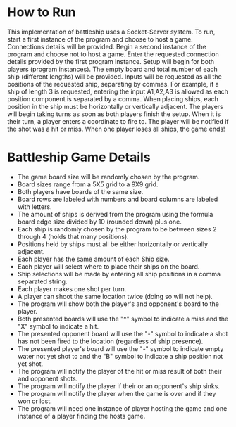 # How to Run

This implementation of battleship uses a Socket-Server system. To run, start a first instance of the program and choose to host a game. Connections details will be provided. Begin a second instance of the program and choose not to host a game. Enter the requested connection details provided by the first program instance.  Setup will begin for both players (program instances). The empty board and total number of each ship (different lengths) will be provided. Inputs will be requested as all the positions of the requested ship, separating by commas. For example, if a ship of length 3 is requested, entering the input A1,A2,A3 is allowed as each position component is separated by a comma. When placing ships, each position in the ship must be horizontally or vertically adjacent.  The players will begin taking turns as soon as both players finish the setup. When it is their turn, a player enters a coordinate to fire to.  The player will be notified if the shot was a hit or miss. When one player loses all ships, the game ends!

# Battleship Game Details

- The game board size will be randomly chosen by the program.
- Board sizes range from a 5X5 grid to a 9X9 grid.
- Both players have boards of the same size.
- Board rows are labeled with numbers and board columns are labeled with letters.
- The amount of ships is derived from the program using the formula board edge size divided by 10 (rounded down) plus one.
- Each ship is randomly chosen by the program to be between sizes 2 through 4 (holds that many positions).
- Positions held by ships must all be either horizontally or vertically adjacent.
- Each player has the same amount of each Ship size.
- Each player will select where to place their ships on the board.
- Ship selections will be made by entering all ship positions in a comma separated string.
- Each player makes one shot per turn.
- A player can shoot the same location twice (doing so will not help).
- The program will show both the player's and opponent's board to the player.
- Both presented boards will use the "*" symbol to indicate a miss and the "X" symbol to indicate a hit.
- The presented opponent board will use the "-" symbol to indicate a shot has not been fired to the location (regardless of ship presence).
- The presented player's board will use the "-" symbol to indicate empty water not yet shot to and the "B" symbol to indicate a ship position not yet shot.
- The program will notify the player of the hit or miss result of both their and opponent shots.
- The program will notify the player if their or an opponent's ship sinks.
- The program will notify the player when the game is over and if they won or lost.
- The program will need one instance of player hosting the game and one instance of a player finding the hosts game.